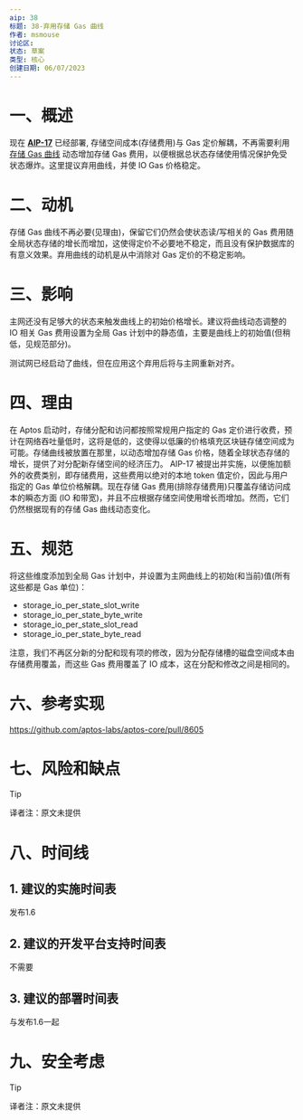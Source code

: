 ```yaml
---
aip: 38
标题: 38-弃用存储 Gas 曲线
作者: msmouse
讨论区: 
状态: 草案
类型: 核心
创建日期: 06/07/2023
---
```

# 一、概述

现在 **[AIP-17](https://github.com/aptos-foundation/AIPs/blob/main/aips/aip-17.md)**  已经部署, 存储空间成本(存储费用)与 Gas 定价解耦，不再需要利用  [存储 Gas 曲线](https://github.com/aptos-labs/aptos-core/blob/0a2aba9f2b1755356caa21d31a56742518a9e327/aptos-move/framework/aptos-framework/sources/storage_gas.move#L1) 动态增加存储 Gas 费用，以便根据总状态存储使用情况保护免受状态爆炸。这里提议弃用曲线，并使 IO Gas 价格稳定。



# 二、动机

存储 Gas 曲线不再必要(见理由)，保留它们仍然会使状态读/写相关的 Gas 费用随全局状态存储的增长而增加，这使得定价不必要地不稳定，而且没有保护数据库的有意义效果。弃用曲线的动机是从中消除对 Gas 定价的不稳定影响。



# 三、影响

主网还没有足够大的状态来触发曲线上的初始价格增长。建议将曲线动态调整的 IO 相关 Gas 费用设置为全局 Gas 计划中的静态值，主要是曲线上的初始值(但稍低，见规范部分)。

测试网已经启动了曲线，但在应用这个弃用后将与主网重新对齐。



# 四、理由

在 Aptos 启动时，存储分配和访问都按照常规用户指定的 Gas 定价进行收费，预计在网络吞吐量低时，这将是低的，这使得以低廉的价格填充区块链存储空间成为可能。存储曲线被放置在那里，以动态增加存储 Gas 价格，随着全球状态存储的增长，提供了对分配新存储空间的经济压力。 AIP-17 被提出并实施，以便施加额外的收费类别，即存储费用，这些费用以绝对的本地 token 值定价，因此与用户指定的 Gas 单位价格解耦。现在存储 Gas 费用(排除存储费用)只覆盖存储访问成本的瞬态方面 (IO 和带宽)，并且不应根据存储空间使用增长而增加。然而，它们仍然根据现有的存储 Gas 曲线动态变化。



# 五、规范

将这些维度添加到全局 Gas 计划中，并设置为主网曲线上的初始(和当前)值(所有这些都是 Gas 单位)：
- storage_io_per_state_slot_write
- storage_io_per_state_byte_write
- storage_io_per_state_slot_read
- storage_io_per_state_byte_read

注意，我们不再区分新的分配和现有项的修改，因为分配存储槽的磁盘空间成本由存储费用覆盖，而这些 Gas 费用覆盖了 IO 成本，这在分配和修改之间是相同的。



# 六、参考实现

https://github.com/aptos-labs/aptos-core/pull/8605



# 七、风险和缺点

> [!TIP]
>
> 译者注：原文未提供



# 八、时间线

## 1. 建议的实施时间表

发布1.6

## 2. 建议的开发平台支持时间表

不需要

## 3. 建议的部署时间表

与发布1.6一起



# 九、安全考虑

> [!TIP]
>
> 译者注：原文未提供